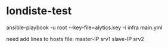# londiste-test

ansible-playbook -u root --key-file=alytics.key -i infra main.yml

need add lines to hosts file:
master-IP    srv1
slave-IP     srv2

